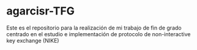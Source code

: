 # agarcisr-TFG
Este es el repositorio para la realización de mi trabajo de fin de grado centrado en el estudio e implementación de protocolo de non-interactive key exchange (NIKE)
